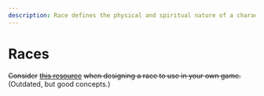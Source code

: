 ```yaml
---
description: Race defines the physical and spiritual nature of a character or creature.
---
```


# Races

~~Consider~~ [~~this resource~~](https://docs.google.com/spreadsheets/d/1wWGRszsHUQ1DWTU5yJAt0csbjidC0GkoNkpOCPUkX7I/edit?usp=sharing) ~~when designing a race to use in your own game.~~ \(Outdated, but good concepts.\)










